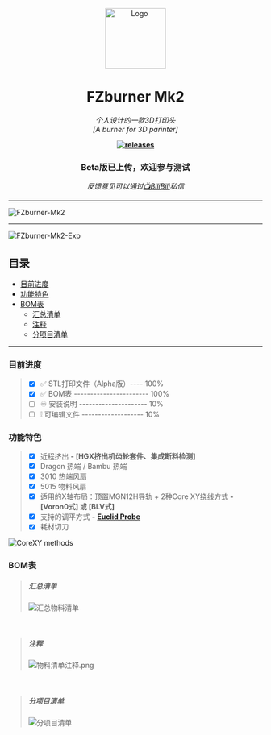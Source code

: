 <p align="center">
  <a href="https://space.bilibili.com/1898517">
    <img src="https://github.com/FZaii/FZai/blob/main/images/FZ-Logo.png" alt="Logo" width="120" height="120">
  </a>
    <br />
</p>

<h1 align="center">FZburner Mk2</h1>

*<p align="center">个人设计的一款3D打印头
  <br />
  [A burner for 3D parinter]</p>*

**<p align="center">[![releases](https://img.shields.io/github/v/release/FZaii/FZburner)](https://github.com/FZaii/FZburner/releases)</p>**
**<h3 align="center"> Beta版已上传，欢迎参与测试 </h3>**
*<p align="center">反馈意见可以通过[📺BiliBili](https://space.bilibili.com/1898517)私信</p>*

 ---
 
![FZburner-Mk2](Images-效果图/FZBurner_Mk2.png)

 ---
![FZburner-Mk2-Exp](Images-效果图/FZburner-MK2_Exploded_View.gif)


 ## 目录

- [目前进度](#目前进度)
- [功能特色](#功能特色)
- [BOM表](#BOM表)
  - [汇总清单](#汇总清单)
  - [注释](#注释)
  - [分项目清单](#分项目清单)

---

### 目前进度 

> - [x] ✅ STL打印文件（Alpha版）---- 100%
> - [x] ✅ BOM表 -----------------------     100%
> - [ ]  ♾ 安装说明 ---------------------     10%
> - [ ]  ❕ 可编辑文件 -------------------    10%
 
### 功能特色

> - [x] 近程挤出  **- [HGX挤出机齿轮套件、集成断料检测]**
> - [x] Dragon 热端 / Bambu 热端
> - [x] 3010 热端风扇
> - [x] 5015 物料风扇
> - [x] 适用的X轴布局：顶置MGN12H导轨 + 2种Core XY绕线方式    **- [Voron0式] 或 [BLV式]**
> - [x] 支持的调平方式  **-** [**Euclid Probe**](https://github.com/nionio6915/Euclid_Probe)
> - [x] 耗材切刀

![CoreXY methods](Images-效果图/支持2种CoroXY绕线方式.png)

### BOM表

> ##### 汇总清单
> ![汇总物料清单](Images-效果图/汇总物料清单.png)
  <br />
  
>##### 注释
> ![物料清单注释.png](Images-效果图/物料清单注释.png)
  <br />

>##### 分项目清单
> ![分项目清单](Images-效果图/分项目物料清单.png)
  <br />


